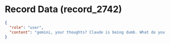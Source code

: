 # Record Data (record_2742)

```json
{
  "role": "user",
  "content": "gemini, your thoughts? Claude is being dumb. What do you think of this trategy?"
}
```
